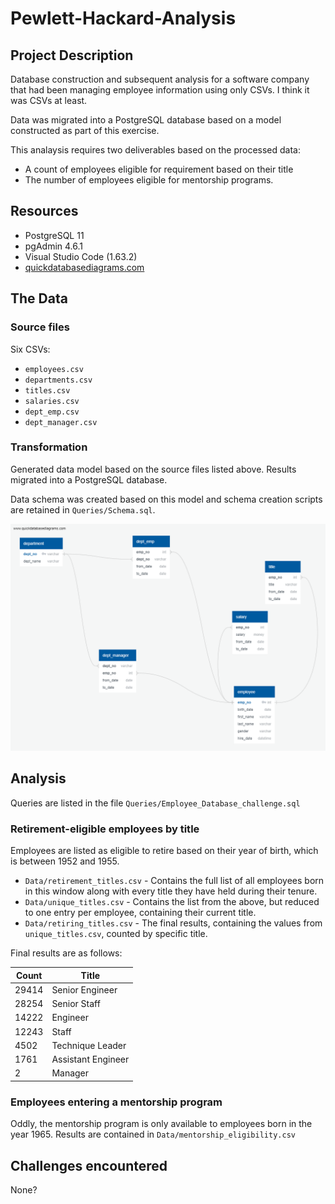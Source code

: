 # Pewlett-Hackard-Analysis

## Project Description

Database construction and subsequent analysis for a software company that had been managing employee information using only CSVs.  I think it was CSVs at least.

Data was migrated into a PostgreSQL database based on a model constructed as part of this exercise.

This analaysis requires two deliverables based on the processed data:
* A count of employees eligible for requirement based on their title
* The number of employees eligible for mentorship programs.

## Resources

* PostgreSQL 11
* pgAdmin 4.6.1
* Visual Studio Code (1.63.2)
* [quickdatabasediagrams.com](http://www.quickdatabasediagrams.com)

## The Data

### Source files

Six CSVs:
* `employees.csv`
* `departments.csv`
* `titles.csv`
* `salaries.csv`
* `dept_emp.csv`
* `dept_manager.csv`

### Transformation

Generated data model based on the source files listed above.  Results migrated into a PostgreSQL database.

Data schema was created based on this model and schema creation scripts are retained in `Queries/Schema.sql`.

![asdf](EmployeeDB.png)

## Analysis

Queries are listed in the file `Queries/Employee_Database_challenge.sql`

### Retirement-eligible employees by title

Employees are listed as eligible to retire based on their year of birth, which is between 1952 and 1955.  

* `Data/retirement_titles.csv` - Contains the full list of all employees born in this window along with every title they have held during their tenure.  
* `Data/unique_titles.csv` - Contains the list from the above, but reduced to one entry per employee, containing their current title.
* `Data/retiring_titles.csv` - The final results, containing the values from `unique_titles.csv`, counted by specific title. 

Final results are as follows:

| Count | Title |
| ----- | ----- |
| 29414	| Senior Engineer |
| 28254	| Senior Staff |
| 14222	| Engineer |
| 12243	| Staff |
| 4502 | Technique Leader |
| 1761 | Assistant Engineer |
| 2	| Manager |


### Employees entering a mentorship program

Oddly, the mentorship program is only available to employees born in the year 1965.  Results are contained in `Data/mentorship_eligibility.csv`

## Challenges encountered

None?